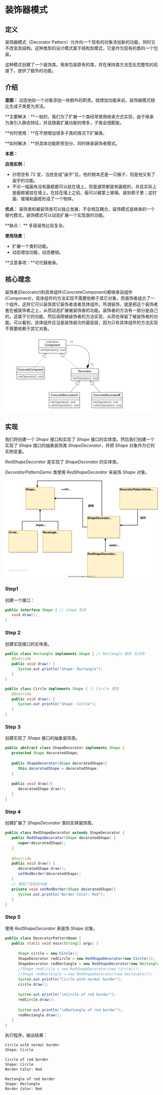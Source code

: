 # 装饰器模式

## 定义

装饰器模式（Decorator Pattern）允许向一个现有的对象添加新的功能，同时又不改变其结构。这种类型的设计模式属于结构型模式，它是作为现有的类的一个包装。

这种模式创建了一个装饰类，用来包装原有的类，并在保持类方法签名完整性的前提下，提供了额外的功能。



## 介绍

**意图：**  动态地给一个对象添加一些额外的职责。就增加功能来说，装饰器模式相比生成子类更为灵活。

**主要解决：**一般的，我们为了扩展一个类经常使用继承方式实现，由于继承为类引入静态特征，并且随着扩展功能的增多，子类会很膨胀。

**何时使用：**在不想增加很多子类的情况下扩展类。

**如何解决：**将具体功能职责划分，同时继承装饰者模式。

**本质：** 

**应用实例：** 

- 孙悟空有 72 变，当他变成"庙宇"后，他的根本还是一只猴子，但是他又有了庙宇的功能。 
- 不论一幅画有没有画框都可以挂在墙上，但是通常都是有画框的，并且实际上是画框被挂在墙上。在挂在墙上之前，画可以被蒙上玻璃，装到框子里；这时画、玻璃和画框形成了一个物体。

**优点：**  装饰类和被装饰类可以独立发展，不会相互耦合，装饰模式是继承的一个替代模式，装饰模式可以动态扩展一个实现类的功能。

**缺点： ** 多层装饰比较复杂。

**使用场景：**

- 扩展一个类的功能。 
- 动态增加功能，动态撤销。

**注意事项：**可代替继承。



## 核心理念

装饰者(Decorator)和具体组件(ConcreteComponent)都继承自组件(Component)，具体组件的方法实现不需要依赖于其它对象，而装饰者组合了一个组件，这样它可以装饰其它装饰者或者具体组件。所谓装饰，就是把这个装饰者套在被装饰者之上，从而动态扩展被装饰者的功能。装饰者的方法有一部分是自己的，这属于它的功能，然后调用被装饰者的方法实现，从而也保留了被装饰者的功能。可以看到，具体组件应当是装饰层次的最低层，因为只有具体组件的方法实现不需要依赖于其它对象。

<img src="../../../.img/design-decorator/image-20220525212620131.png" alt="image-20220525212620131" style="zoom:70%;" />

## 实现

我们将创建一个 *Shape* 接口和实现了 *Shape* 接口的实体类。然后我们创建一个实现了 *Shape* 接口的抽象装饰类 *ShapeDecorator*，并把 *Shape* 对象作为它的实例变量。

*RedShapeDecorator* 是实现了 *ShapeDecorator* 的实体类。

*DecoratorPatternDemo* 类使用 *RedShapeDecorator* 来装饰 *Shape* 对象。

![装饰器模式的 UML 图](../../../.img/design-decorator/20210420-decorator-1-decorator-decorator.svg)



### Step1

创建一个接口：

```java
public interface Shape { // shape 形状
   void draw();
}
```



### Step 2

创建实现接口的实体类。

```java
public class Rectangle implements Shape { // Rectangle 矩形 长方形
   @Override
   public void draw() {
      System.out.println("Shape: Rectangle");
   }
}
```



```java
public class Circle implements Shape { // Circle 原型
   @Override
   public void draw() {
      System.out.println("Shape: Circle");
   }
}
```



### Step 3

创建实现了 *Shape* 接口的抽象装饰类。

```java
public abstract class ShapeDecorator implements Shape {
   protected Shape decoratedShape;
 
   public ShapeDecorator(Shape decoratedShape){
      this.decoratedShape = decoratedShape;
   }
 
   public void draw(){
      decoratedShape.draw();
   }  
}
```



### Step 4

创建扩展了 *ShapeDecorator* 类的实体装饰类。

```java
public class RedShapeDecorator extends ShapeDecorator {
   public RedShapeDecorator(Shape decoratedShape) {
      super(decoratedShape);     
   }
 
   @Override
   public void draw() {
      decoratedShape.draw();         
      setRedBorder(decoratedShape);
   }
   // 增加了染色的功能
   private void setRedBorder(Shape decoratedShape){
      System.out.println("Border Color: Red");
   }
}
```



### Step 5

使用 *RedShapeDecorator* 来装饰 *Shape* 对象。

```java
public class DecoratorPatternDemo {
   public static void main(String[] args) {
 
      Shape circle = new Circle();
      ShapeDecorator redCircle = new RedShapeDecorator(new Circle());
      ShapeDecorator redRectangle = new RedShapeDecorator(new Rectangle());
      //Shape redCircle = new RedShapeDecorator(new Circle());
      //Shape redRectangle = new RedShapeDecorator(new Rectangle());
      System.out.println("Circle with normal border");
      circle.draw();
 
      System.out.println("\nCircle of red border");
      redCircle.draw();
 
      System.out.println("\nRectangle of red border");
      redRectangle.draw();
   }
}
```



执行程序，输出结果：

```
Circle with normal border
Shape: Circle

Circle of red border
Shape: Circle
Border Color: Red

Rectangle of red border
Shape: Rectangle
Border Color: Red
```




